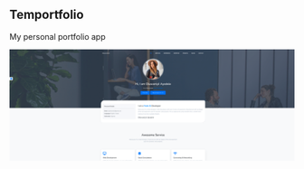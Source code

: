 ## Temportfolio 

My personal portfolio app

!["Oluwaniyii Portfolio landing page .png"](./_readme/Screenshot%20from%202022-01-09%2020-51-55.png)

